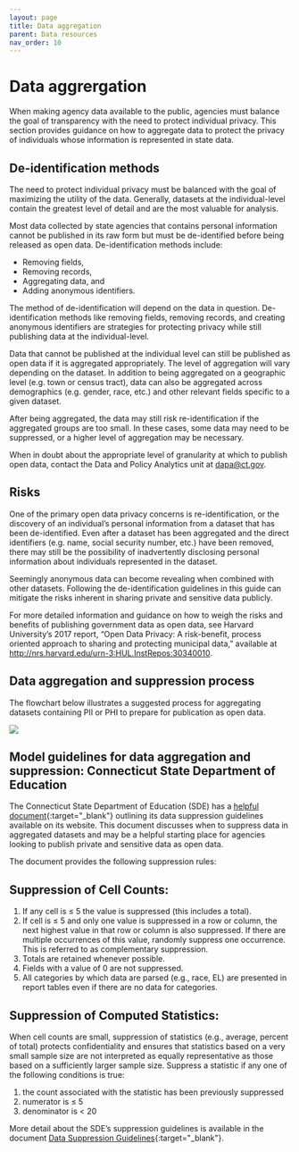 ```yaml
---
layout: page
title: Data aggregation
parent: Data resources
nav_order: 10
---
```


# Data aggrergation

When making agency data available to the public, agencies must balance the goal of transparency with the need to protect individual privacy. This section provides guidance on how to aggregate data to protect the privacy of individuals whose information is represented in state data. 

## De-identification methods 

The need to protect individual privacy must be balanced with the goal of maximizing the utility of the data. Generally, datasets at the individual-level contain the greatest level of detail and are the most valuable for analysis. 

Most data collected by state agencies that contains personal information cannot be published in its raw form but must be de-identified before being released as open data. De-identification methods include: 

* Removing fields, 
* Removing records,
* Aggregating data, and
* Adding anonymous identifiers.

The method of de-identification will depend on the data in question. De-identification methods like removing fields, removing records, and creating anonymous identifiers are strategies for protecting privacy while still publishing data at the individual-level. 

Data that cannot be published at the individual level can still be published as open data if it is aggregated appropriately. The level of aggregation will vary depending on the dataset. In addition to being aggregated on a geographic level (e.g. town or census tract), data can also be aggregated across demographics (e.g. gender, race, etc.) and other relevant fields specific to a given dataset. 

After being aggregated, the data may still risk re-identification if the aggregated groups are too small. In these cases, some data may need to be suppressed, or a higher level of aggregation may be necessary. 

When in doubt about the appropriate level of granularity at which to publish open data, contact the Data and Policy Analytics unit at dapa@ct.gov.

## Risks

One of the primary open data privacy concerns is re-identification, or the discovery of an individual’s personal information from a dataset that has been de-identified. Even after a dataset has been aggregated and the direct identifiers (e.g. name, social security number, etc.) have been removed, there may still be the possibility of inadvertently disclosing personal information about individuals represented in the dataset. 

Seemingly anonymous data can become revealing when combined with other datasets. Following the de-identification guidelines in this guide can mitigate the risks inherent in sharing private and sensitive data publicly. 

For more detailed information and guidance on how to weigh the risks and benefits of publishing government data as open data, see Harvard University’s 2017 report, “Open Data Privacy: A risk-benefit, process oriented approach to sharing and protecting municipal data,” available at http://nrs.harvard.edu/urn-3:HUL.InstRepos:30340010.  

## Data aggregation and suppression process 

The flowchart below illustrates a suggested process for aggregating datasets containing PII or PHI to prepare for publication as open data. 
 
![](data_aggregation_chart.png)

## Model guidelines for data aggregation and suppression: Connecticut State Department of Education 

The Connecticut State Department of Education (SDE) has a [helpful document](https://edsight.ct.gov/relatedreports/BDCRE%20Data%20Suppression%20Rules.pdf){:target="_blank"} outlining its data suppression guidelines available on its website. This document discusses when to suppress data in aggregated datasets and may be a helpful starting place for agencies looking to publish private and sensitive data as open data. 

The document provides the following suppression rules: 

## Suppression of Cell Counts: 

1.	If any cell is ≤ 5 the value is suppressed (this includes a total). 
2.	If cell is ≤ 5 and only one value is suppressed in a row or column, the next highest value in that row or column is also suppressed. If there are multiple occurrences of this value, randomly suppress one occurrence. This is referred to as complementary suppression. 
3.	Totals are retained whenever possible. 
4.	Fields with a value of 0 are not suppressed. 
5.	All categories by which data are parsed (e.g., race, EL) are presented in report tables even if there are no data for categories.

## Suppression of Computed Statistics: 

When cell counts are small, suppression of statistics (e.g., average, percent of total) protects confidentiality and ensures that statistics based on a very small sample size are not interpreted as equally representative as those based on a sufficiently larger sample size. Suppress a statistic if any one of the following conditions is true: 

1. the count associated with the statistic has been previously suppressed 
2. numerator is ≤ 5 
3. denominator is < 20

More detail about the SDE’s suppression guidelines is available in the document [Data Suppression Guidelines](http://nrs.harvard.edu/urn-3:HUL.InstRepos:30340010){:target="_blank"}. 
